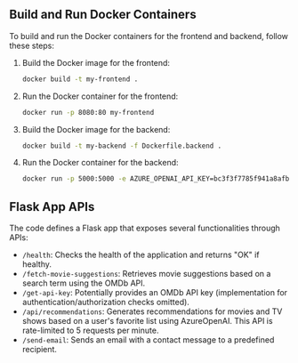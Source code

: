 ## Build and Run Docker Containers

To build and run the Docker containers for the frontend and backend, follow these steps:

1. Build the Docker image for the frontend:
    ```bash
    docker build -t my-frontend .
    ```

2. Run the Docker container for the frontend:
    ```bash
    docker run -p 8080:80 my-frontend
    ```

3. Build the Docker image for the backend:
    ```bash
    docker build -t my-backend -f Dockerfile.backend .
    ```

4. Run the Docker container for the backend:
    ```bash
    docker run -p 5000:5000 -e AZURE_OPENAI_API_KEY=bc3f3f7785f941a8afb5421910cdb70c my-backend
    ```

## Flask App APIs

The code defines a Flask app that exposes several functionalities through APIs:

- `/health`: Checks the health of the application and returns "OK" if healthy.
- `/fetch-movie-suggestions`: Retrieves movie suggestions based on a search term using the OMDb API.
- `/get-api-key`: Potentially provides an OMDb API key (implementation for authentication/authorization checks omitted).
- `/api/recommendations`: Generates recommendations for movies and TV shows based on a user's favorite list using AzureOpenAI. This API is rate-limited to 5 requests per minute.
- `/send-email`: Sends an email with a contact message to a predefined recipient.
